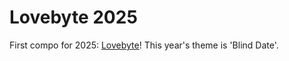 # Lovebyte 2025

First compo for 2025: [Lovebyte](https://lovebyte.party)! This year's theme is 'Blind Date'.


